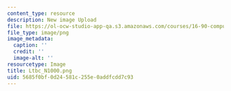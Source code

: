 ```yaml
---
content_type: resource
description: New image Upload
file: https://ol-ocw-studio-app-qa.s3.amazonaws.com/courses/16-90-computational-methods-in-aerospace-engineering-spring-2014/5685f0bf0d24581c255e0addfcdd7c93_Ltbc_N1000.png
file_type: image/png
image_metadata:
  caption: ''
  credit: ''
  image-alt: ''
resourcetype: Image
title: Ltbc_N1000.png
uid: 5685f0bf-0d24-581c-255e-0addfcdd7c93
---
```

